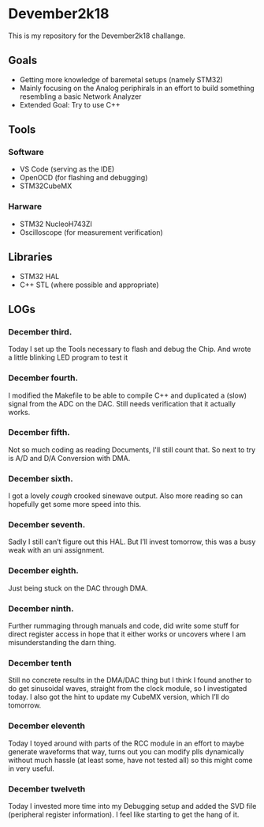 # Devember2k18
This is my repository for the Devember2k18 challange.

## Goals 
* Getting more knowledge of baremetal setups (namely STM32)
* Mainly focusing on the Analog periphirals in an effort to build something resembling a basic Network Analyzer
* Extended Goal: Try to use C++
## Tools
### Software
* VS Code (serving as the IDE)
* OpenOCD (for flashing and debugging)
* STM32CubeMX
### Harware
* STM32 NucleoH743ZI
* Oscilloscope (for measurement verification)
## Libraries
* STM32 HAL
* C++ STL (where possible and appropriate)

## LOGs

### December third.
Today I set up the Tools necessary to flash and debug the Chip. And wrote a little blinking LED program to test it

### December fourth.
I modified the Makefile to be able to compile C++ and duplicated a (slow) signal from the ADC on the DAC. Still needs
verification that it actually works.

### December fifth. 
Not so much coding as reading Documents, I'll still count that. So next to try is A/D and D/A Conversion with DMA.

### December sixth.
I got a lovely *cough* crooked sinewave output. Also more reading so can hopefully get some more speed into this. 

### December seventh.
Sadly I still can’t figure out this HAL. But I’ll invest tomorrow, this was a busy weak with an uni assignment.

### December eighth.
Just being stuck on the DAC through DMA.

### December ninth.
Further rummaging through manuals and code, did write some stuff for direct register access in hope that it either works or uncovers where I am misunderstanding the darn thing.

### December tenth
Still no concrete results in the DMA/DAC thing but I think I found another to do get sinusoidal waves, straight from the clock module, so I investigated today. I also got the hint to update my CubeMX version, which I’ll do tomorrow.

### December eleventh
Today I toyed around with parts of the RCC module in an effort to maybe generate waveforms that way, turns out you can modify plls dynamically without much hassle (at least some, have not tested all) so this might come in very useful.

### December twelveth
Today I invested more time into my Debugging setup and added the SVD file (peripheral register information). I feel like starting to get the hang of it.